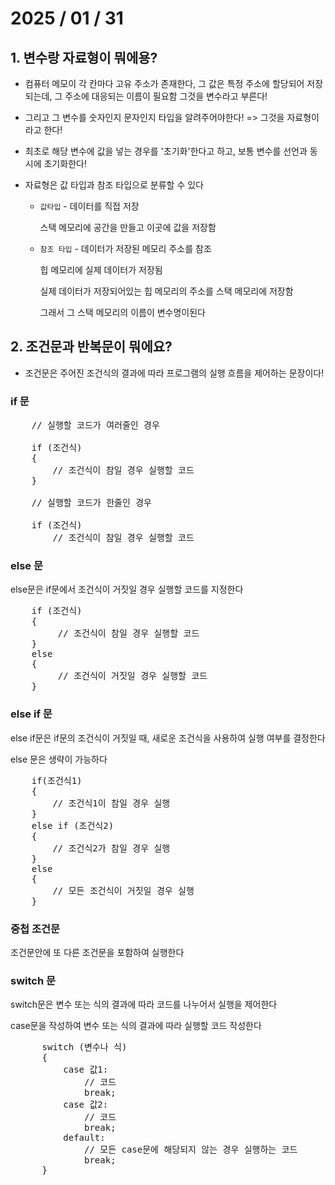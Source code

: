 # 2025 / 01 / 31
## 1. 변수랑 자료형이 뭐에용?
* 컴퓨터 메모이 각 칸마다 고유 주소가 존재한다, 그 값은 특정 주소에 할당되어 저장되는데, 그 주소에 대응되는
이름이 필요함 그것을 변수라고 부른다!
    
* 그리고 그 변수를 숫자인지 문자인지 타입을 알려주어야한다! => 그것을 자료형이라고 한다!

* 최초로 해당 변수에 값을 넣는 경우를 '초기화'한다고 하고, 보통 변수를 선언과 동시에 초기화한다!
  
* 자료형은 값 타입과 참조 타입으로 분류할 수 있다
  * `값타입` - 데이터를 직접 저장
  
    스택 메모리에 공간을 만들고 이곳에 값을 저장함
  
  
   * `참조 타입` - 데이터가 저장된 메모리 주소를 참조
  
     힙 메모리에 실제 데이터가 저장됨
  
     실제 데이터가 저장되어있는 힙 메모리의 주소를 스택 메모리에 저장함
  
     그래서 그 스택 메모리의 이름이 변수명이된다

## 2. 조건문과 반복문이 뭐에요?
* 조건문은 주어진 조건식의 결과에 따라 프로그램의 실행 흐름을 제어하는 문장이다!
 
### if 문
<pre>
    // 실행할 코드가 여러줄인 경우
    
    if (조건식)
    {
        // 조건식이 참일 경우 실행할 코드
    }

    // 실행할 코드가 한줄인 경우
    
    if (조건식)
        // 조건식이 참일 경우 실행할 코드
</pre>

### else 문
  
else문은 if문에서 조건식이 거짓일 경우 실행할 코드를 지정한다
<pre>
    if (조건식)
    {
         // 조건식이 참일 경우 실행할 코드
    }
    else
    {
         // 조건식이 거짓일 경우 실행할 코드
    }
</pre>

### else if 문

else if문은 if문의 조건식이 거짓일 때, 새로운 조건식을 사용하여 실행 여부를 결정한다

else 문은 생략이 가능하다
<pre>
    if(조건식1)
    {
        // 조건식1이 참일 경우 실행
    }
    else if (조건식2)
    {
        // 조건식2가 참일 경우 실행
    }
    else
    {
        // 모든 조건식이 거짓일 경우 실행
    }
</pre>

### 중첩 조건문

  조건문안에 또 다른 조건문을 포함하여 실행한다

### switch 문

  switch문은 변수 또는 식의 결과에 따라 코드를 나누어서 실행을 제어한다
  
  case문을 작성하여 변수 또는 식의 결과에 따라 실행할 코드 작성한다
  <pre>
      switch (변수나 식)
      {
          case 값1:
              // 코드
              break;
          case 값2:
              // 코드
              break;
          default:
              // 모든 case문에 해당되지 않는 경우 실행하는 코드
              break;
      }
  </pre>
